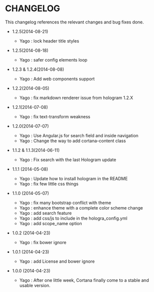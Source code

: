 CHANGELOG
=========

This changelog references the relevant changes and bug fixes done.

* 1.2.5(2014-08-21)
  * Yago : lock header title styles

* 1.2.5(2014-08-18)
  * Yago : safer config elements loop

* 1.2.3 & 1.2.4(2014-08-08)
  * Yago : Add web components support

* 1.2.2(2014-08-05)
  * Yago : fix markdown renderer issue from hologram 1.2.X

* 1.2.1(2014-07-08)
  * Yago : fix text-transform weakness

* 1.2.0(2014-07-07)
  * Yago : Use Angular.js for search field and inside navigation
  * Yago : Change the way to add cortana-content class

* 1.1.2 & 1.1.3(2014-06-11)
  * Yago : Fix search with the last Hologram update

* 1.1.1 (2014-05-08)
  * Yago : Update how to install hologram in the README
  * Yago : fix few little css things

* 1.1.0 (2014-05-07)
  * Yago : fix many bootstrap conflict with theme
  * Yago : enhance theme with a complete color scheme change
  * Yago : add search feature
  * Yago : add css/js to include in the hologra_config.yml
  * Yago : add scope_name option

* 1.0.2 (2014-04-23)
  * Yago : fix bower ignore

* 1.0.1 (2014-04-23)
  * Yago : add License and bower ignore

* 1.0.0 (2014-04-23)
  * Yago : After one little week, Cortana finally come to a stable and usable version.
